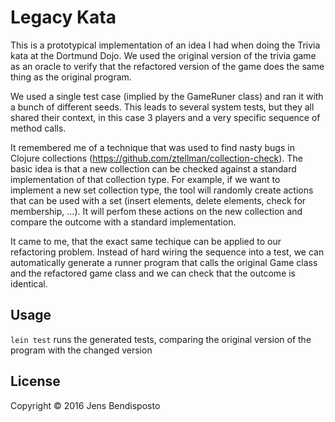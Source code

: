 # Legacy Kata

This is a prototypical implementation of an idea I had when doing the Trivia kata at the Dortmund Dojo. We used the original version of the trivia game as an oracle to verify that the refactored version of the game does the same thing as the original program.

We used a single test case (implied by the GameRuner class) and ran it with a bunch of different seeds. This leads to several system tests, but they all shared their context, in this case 3 players and a very specific sequence of method calls.

It remembered me of a technique that was used to find nasty bugs in Clojure collections (https://github.com/ztellman/collection-check). The basic idea is that a new collection can be checked against a standard implementation of that collection type. For example, if we want to implement a new set collection type, the tool will randomly create actions that can be used with a set (insert elements, delete elements, check for membership, ...). It will perfom these actions on the new collection and compare the outcome with a standard implementation.

It came to me, that the exact same techique can be applied to our refactoring problem. Instead of hard wiring the sequence into a test, we can automatically generate a runner program that calls the original Game class and the refactored game class and we can check that the outcome is identical.


## Usage

```lein test``` runs the generated tests, comparing the original version of the program with the changed version

## License

Copyright © 2016 Jens Bendisposto

